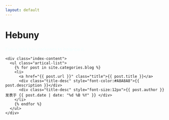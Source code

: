 ```yaml
---
layout: default
---
```


<body>
  <div class="index-wrapper">
    <div class="aside">
      <div class="info-card">
        <h1>Hebuny</h1>
		<div style="color:#F0FFFF"><p>Every light has darkness to balance it. </p></div>
      </div>
      <div id="particles-js"></div>
    </div>

    <div class="index-content">
      <ul class="artical-list">
        {% for post in site.categories.blog %}
        <li>
          <a href="{{ post.url }}" class="title">{{ post.title }}</a>
          <div class="title-desc" style="font-color:#A8A8A8">{{ post.description }}</div>
		  <div class="title-desc" style="font-size:12px">{{ post.author }} 发表于 {{ post.date | date: "%d %B %Y" }} </div>
        </li>
        {% endfor %}
      </ul>
    </div>
  </div>
</body>

